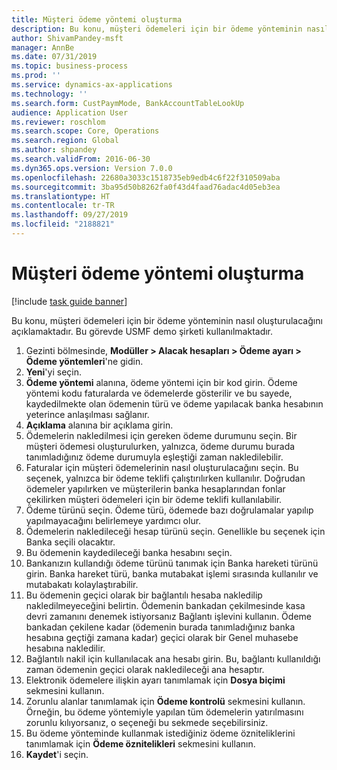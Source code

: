 ```yaml
---
title: Müşteri ödeme yöntemi oluşturma
description: Bu konu, müşteri ödemeleri için bir ödeme yönteminin nasıl oluşturulacağını açıklamaktadır.
author: ShivamPandey-msft
manager: AnnBe
ms.date: 07/31/2019
ms.topic: business-process
ms.prod: ''
ms.service: dynamics-ax-applications
ms.technology: ''
ms.search.form: CustPaymMode, BankAccountTableLookUp
audience: Application User
ms.reviewer: roschlom
ms.search.scope: Core, Operations
ms.search.region: Global
ms.author: shpandey
ms.search.validFrom: 2016-06-30
ms.dyn365.ops.version: Version 7.0.0
ms.openlocfilehash: 22680a3033c1518735eb9edb4c6f22f310509aba
ms.sourcegitcommit: 3ba95d50b8262fa0f43d4faad76adac4d05eb3ea
ms.translationtype: HT
ms.contentlocale: tr-TR
ms.lasthandoff: 09/27/2019
ms.locfileid: "2188821"
---
```

# <a name="establish-customer-method-of-payment"></a>Müşteri ödeme yöntemi oluşturma

[!include [task guide banner](../../includes/task-guide-banner.md)]

Bu konu, müşteri ödemeleri için bir ödeme yönteminin nasıl oluşturulacağını açıklamaktadır. Bu görevde USMF demo şirketi kullanılmaktadır.

1. Gezinti bölmesinde, **Modüller > Alacak hesapları > Ödeme ayarı > Ödeme yöntemleri**'ne gidin.
2. **Yeni**'yi seçin.
3. **Ödeme yöntemi** alanına, ödeme yöntemi için bir kod girin. Ödeme yöntemi kodu faturalarda ve ödemelerde gösterilir ve bu sayede, kaydedilmekte olan ödemenin türü ve ödeme yapılacak banka hesabının yeterince anlaşılması sağlanır.  
4. **Açıklama** alanına bir açıklama girin.
5. Ödemelerin nakledilmesi için gereken ödeme durumunu seçin. Bir müşteri ödemesi oluşturulurken, yalnızca, ödeme durumu burada tanımladığınız ödeme durumuyla eşleştiği zaman nakledilebilir.  
6. Faturalar için müşteri ödemelerinin nasıl oluşturulacağını seçin. Bu seçenek, yalnızca bir ödeme teklifi çalıştırılırken kullanılır. Doğrudan ödemeler yapılırken ve müşterilerin banka hesaplarından fonlar çekilirken müşteri ödemeleri için bir ödeme teklifi kullanılabilir.  
7. Ödeme türünü seçin. Ödeme türü, ödemede bazı doğrulamalar yapılıp yapılmayacağını belirlemeye yardımcı olur.  
8. Ödemelerin nakledileceği hesap türünü seçin. Genellikle bu seçenek için Banka seçili olacaktır.  
9. Bu ödemenin kaydedileceği banka hesabını seçin.
10. Bankanızın kullandığı ödeme türünü tanımak için Banka hareketi türünü girin. Banka hareket türü, banka mutabakat işlemi sırasında kullanılır ve mutabakatı kolaylaştırabilir.  
11. Bu ödemenin geçici olarak bir bağlantılı hesaba nakledilip nakledilmeyeceğini belirtin. Ödemenin bankadan çekilmesinde kasa devri zamanını denemek istiyorsanız Bağlantı işlevini kullanın. Ödeme bankadan çekilene kadar (ödemenin burada tanımladığınız banka hesabına geçtiği zamana kadar) geçici olarak bir Genel muhasebe hesabına nakledilir.  
12. Bağlantılı nakil için kullanılacak ana hesabı girin. Bu, bağlantı kullanıldığı zaman ödemenin geçici olarak nakledileceği ana hesaptır.  
13. Elektronik ödemelere ilişkin ayarı tanımlamak için **Dosya biçimi** sekmesini kullanın.
14. Zorunlu alanlar tanımlamak için **Ödeme kontrolü** sekmesini kullanın. Örneğin, bu ödeme yöntemiyle yapılan tüm ödemelerin yatırılmasını zorunlu kılıyorsanız, o seçeneği bu sekmede seçebilirsiniz.  
15. Bu ödeme yönteminde kullanmak istediğiniz ödeme özniteliklerini tanımlamak için **Ödeme öznitelikleri** sekmesini kullanın.
16. **Kaydet**'i seçin.

